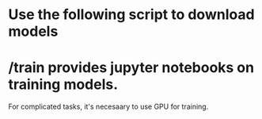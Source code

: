 # Use the following script to download models
####


# /train provides jupyter notebooks on training models.
For complicated tasks, it's necesaary to use GPU for training.
    
